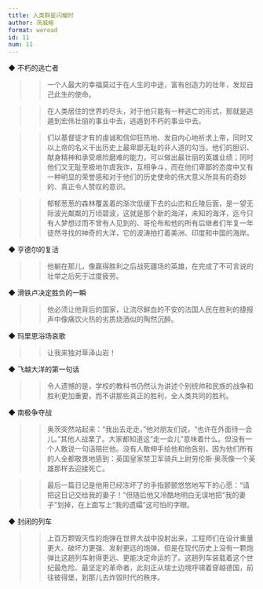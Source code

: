 ```yaml
---
title: 人类群星闪耀时
author: 茨威格
format: weread
id: 11
num: 11
---
```


◆ 不朽的逃亡者

>> 一个人最大的幸福莫过于在人生的中途，富有创造力的壮年，发现自己此生的使命。

>> 在人类居住的世界的尽头，对于他只能有一种逃亡的形式，那就是逃遁到宏伟壮丽的事业中去，逃遁到不朽的事业中去。

>> 们以基督徒才有的虔诚和信仰狂热地、发自内心地祈求上帝，同时又以上帝的名义干出历史上最卑鄙无耻的非人道的勾当。他们的胆识、献身精神和承受艰险磨难的能力，可以做出最壮丽的英雄业绩；同时他们又无耻至极地尔虞我诈，互相争斗，而在他们卑鄙的态度中又有一种明显的荣誉感和对于他们的历史使命的伟大意义所具有的奇妙的、真正令人赞叹的意识。

>> 郁郁葱葱的森林覆盖着的渐次低缓下去的山峦和丘陵后面，是一望无际波光粼粼的万顷碧波，这就是那个新的海洋，未知的海洋，迄今只有人梦想过而不曾有人见到的、哥伦布和他的所有后继者们年复一年徒然寻找的神奇的大洋，它的波涛拍打着美洲、印度和中国的海岸。


◆ 亨德尔的复活

>> 他躺在那儿，像赢得胜利之后战死疆场的英雄，在完成了不可言说的壮举之后死于过度疲劳。


◆ 滑铁卢决定胜负的一瞬

>> 他必须让他背后的国家，让流尽鲜血的不安的法国人民在胜利的捷报声中像痛饮火热的劣质烧酒似的陶然沉醉。


◆ 玛里恩浴场哀歌

>> 让我来独对草泽山岩！


◆ 飞越大洋的第一句话

>> 令人遗憾的是，学校的教科书仍然认为讲述个别统帅和民族的战争和胜利更加重要，而不讲那些真正的胜利，全人类共同的胜利。


◆ 南极争夺战

>> 奥茨突然站起来：“我出去走走，”他对朋友们说，“也许在外面待一会儿。”其他人战栗了。大家都知道这“走一会儿”意味着什么。但没有一个人敢说一句话阻拦他。没有人敢伸手给他和他告别，因为他们所有的人全都敬畏地感到：英国皇家禁卫军骑兵上尉劳伦斯·奥茨像一个英雄那样去迎接死亡。

>> 最后一篇日记是他用已经冻坏了的手指颤颤悠悠地写下的心愿：“请把这日记交给我的妻子！”但随后他又冷酷地明白无误地把“我的妻子”划掉，在上面写上“我的遗孀”这可怕的字眼。


◆ 封闭的列车

>> 上百万颗毁灭性的炮弹在世界大战中投射出来，工程师们在设计重量更大、破坏力更强、发射更远的炮弹。但是在现代历史上没有一颗炮弹比这趟列车射得更远、更能决定命运的了。这趟列车装载着这个世纪最危险、最坚定的革命者，此刻正从瑞士边境呼啸着穿越德国，前往彼得堡，到那儿去炸毀时代的秩序。

